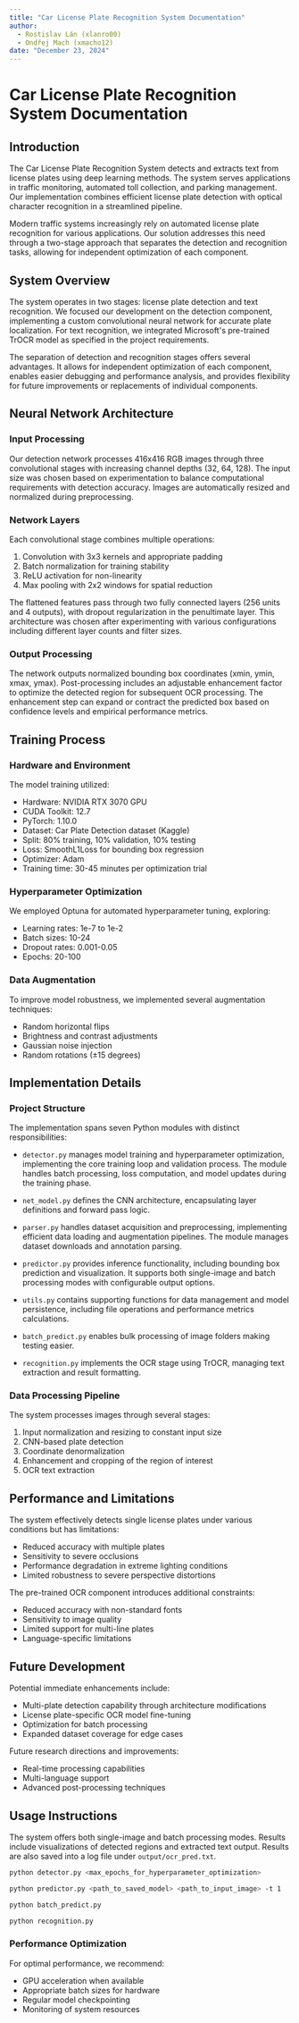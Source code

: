 ```yaml
---
title: "Car License Plate Recognition System Documentation"
author:
  - Rostislav Lán (xlanro00)
  - Ondřej Mach (xmacho12)
date: "December 23, 2024"
---
```


# Car License Plate Recognition System Documentation

## Introduction

The Car License Plate Recognition System detects and extracts text from license plates using deep learning methods. The system serves applications in traffic monitoring, automated toll collection, and parking management. Our implementation combines efficient license plate detection with optical character recognition in a streamlined pipeline.

Modern traffic systems increasingly rely on automated license plate recognition for various applications. Our solution addresses this need through a two-stage approach that separates the detection and recognition tasks, allowing for independent optimization of each component.

## System Overview

The system operates in two stages: license plate detection and text recognition. We focused our development on the detection component, implementing a custom convolutional neural network for accurate plate localization. For text recognition, we integrated Microsoft's pre-trained TrOCR model as specified in the project requirements.

The separation of detection and recognition stages offers several advantages. It allows for independent optimization of each component, enables easier debugging and performance analysis, and provides flexibility for future improvements or replacements of individual components.

## Neural Network Architecture

### Input Processing
Our detection network processes 416x416 RGB images through three convolutional stages with increasing channel depths (32, 64, 128). The input size was chosen based on experimentation to balance computational requirements with detection accuracy. Images are automatically resized and normalized during preprocessing.

### Network Layers
Each convolutional stage combines multiple operations:
1. Convolution with 3x3 kernels and appropriate padding
2. Batch normalization for training stability
3. ReLU activation for non-linearity
4. Max pooling with 2x2 windows for spatial reduction

The flattened features pass through two fully connected layers (256 units and 4 outputs), with dropout regularization in the penultimate layer. This architecture was chosen after experimenting with various configurations including different layer counts and filter sizes.

### Output Processing
The network outputs normalized bounding box coordinates (xmin, ymin, xmax, ymax). Post-processing includes an adjustable enhancement factor to optimize the detected region for subsequent OCR processing. The enhancement step can expand or contract the predicted box based on confidence levels and empirical performance metrics.

## Training Process

### Hardware and Environment
The model training utilized:
- Hardware: NVIDIA RTX 3070 GPU
- CUDA Toolkit: 12.7
- PyTorch: 1.10.0
- Dataset: Car Plate Detection dataset (Kaggle)
- Split: 80% training, 10% validation, 10% testing
- Loss: SmoothL1Loss for bounding box regression
- Optimizer: Adam
- Training time: 30-45 minutes per optimization trial

### Hyperparameter Optimization
We employed Optuna for automated hyperparameter tuning, exploring:
- Learning rates: 1e-7 to 1e-2
- Batch sizes: 10-24
- Dropout rates: 0.001-0.05
- Epochs: 20-100

### Data Augmentation
To improve model robustness, we implemented several augmentation techniques:
- Random horizontal flips
- Brightness and contrast adjustments
- Gaussian noise injection
- Random rotations (±15 degrees)

## Implementation Details

### Project Structure
The implementation spans seven Python modules with distinct responsibilities:

- `detector.py` manages model training and hyperparameter optimization, implementing the core training loop and validation process. The module handles batch processing, loss computation, and model updates during the training phase.

- `net_model.py` defines the CNN architecture, encapsulating layer definitions and forward pass logic.

- `parser.py` handles dataset acquisition and preprocessing, implementing efficient data loading and augmentation pipelines. The module manages dataset downloads and annotation parsing.

- `predictor.py` provides inference functionality, including bounding box prediction and visualization. It supports both single-image and batch processing modes with configurable output options.

- `utils.py` contains supporting functions for data management and model persistence, including file operations and performance metrics calculations.

- `batch_predict.py` enables bulk processing of image folders making testing easier.

- `recognition.py` implements the OCR stage using TrOCR, managing text extraction and result formatting.

### Data Processing Pipeline
The system processes images through several stages:
1. Input normalization and resizing to constant input size
2. CNN-based plate detection
3. Coordinate denormalization
4. Enhancement and cropping of the region of interest
5. OCR text extraction

## Performance and Limitations

The system effectively detects single license plates under various conditions but has limitations:
- Reduced accuracy with multiple plates
- Sensitivity to severe occlusions
- Performance degradation in extreme lighting conditions
- Limited robustness to severe perspective distortions

The pre-trained OCR component introduces additional constraints:
- Reduced accuracy with non-standard fonts
- Sensitivity to image quality
- Limited support for multi-line plates
- Language-specific limitations

## Future Development

Potential immediate enhancements include:
- Multi-plate detection capability through architecture modifications
- License plate-specific OCR model fine-tuning
- Optimization for batch processing
- Expanded dataset coverage for edge cases

Future research directions and improvements:
- Real-time processing capabilities
- Multi-language support
- Advanced post-processing techniques

## Usage Instructions

The system offers both single-image and batch processing modes. Results include visualizations of detected regions and extracted text output. Results are also saved into a log file under `output/ocr_pred.txt`.

```sh
python detector.py <max_epochs_for_hyperparameter_optimization> 
```

```sh
python predictor.py <path_to_saved_model> <path_to_input_image> -t 1 
```

```sh
python batch_predict.py 
```

```sh
python recognition.py
```

### Performance Optimization
For optimal performance, we recommend:
- GPU acceleration when available
- Appropriate batch sizes for hardware
- Regular model checkpointing
- Monitoring of system resources
